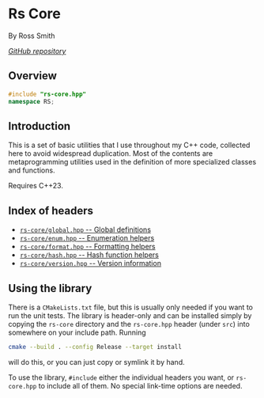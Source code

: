 # Rs Core

By Ross Smith

_[GitHub repository](https://github.com/CaptainCrowbar/rs-core)_

## Overview

```c++
#include "rs-core.hpp"
namespace RS;
```

## Introduction

This is a set of basic utilities that I use throughout my C++ code, collected
here to avoid widespread duplication. Most of the contents are
metaprogramming utilities used in the definition of more specialized classes
and functions.

Requires C++23.

## Index of headers

* [`rs-core/global.hpp` -- Global definitions](global.html)
* [`rs-core/enum.hpp` -- Enumeration helpers](enum.html)
* [`rs-core/format.hpp` -- Formatting helpers](format.html)
* [`rs-core/hash.hpp` -- Hash function helpers](hash.html)
* [`rs-core/version.hpp` -- Version information](version.html)

## Using the library

There is a `CMakeLists.txt` file, but this is usually only needed if you want
to run the unit tests. The library is header-only and can be installed simply
by copying the `rs-core` directory and the `rs-core.hpp` header (under `src`)
into somewhere on your include path. Running

```sh
cmake --build . --config Release --target install
```

will do this, or you can just copy or symlink it by hand.

To use the library, `#include` either the individual headers you want, or
`rs-core.hpp` to include all of them. No special link-time options are
needed.
